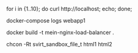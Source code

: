 for i in {1..10}; do curl http://localhost; echo; done;

docker-compose logs webapp1

docker build -t mein-nginx-load-balancer .

chcon -Rt svirt_sandbox_file_t html1 html2


